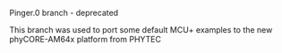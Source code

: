 Pinger.0 branch - deprecated

This branch was used to port some default MCU+ examples to the new phyCORE-AM64x platform from PHYTEC
